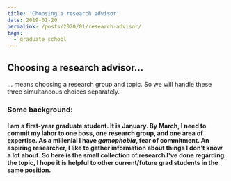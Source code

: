 ```yaml
---
title: 'Choosing a research advisor'
date: 2019-01-20
permalink: /posts/2020/01/research-advisor/
tags:
  - graduate school
---
```

Choosing a research advisor...
------
... means choosing a research group and topic. So we will handle these three simultaneous choices separately. 

### Some background:
#### I am a first-year graduate student. It is January. By March, I need to commit my labor to one boss, one research group, and one area of expertise. As a millenial I have *gamophobia*, fear of commitment. An aspiring researcher, I like to gather information about things I don't know a lot about. So here is the small collection of research I've done regarding the topic, I hope it is helpful to other current/future grad students in the same position. 




